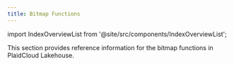 ```yaml
---
title: Bitmap Functions
---
```


import IndexOverviewList from '@site/src/components/IndexOverviewList';

This section provides reference information for the bitmap functions in PlaidCloud Lakehouse.

<IndexOverviewList />
